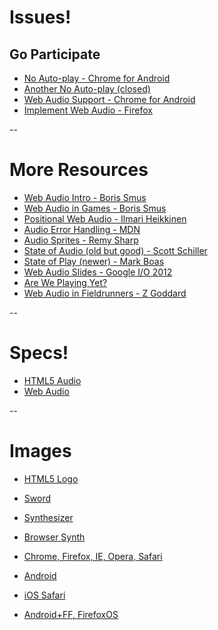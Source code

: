 # Issues!
## Go Participate

* [No Auto-play - Chrome for Android](https://code.google.com/p/chromium/issues/detail?id=178297)
* [Another No Auto-play (closed)](https://code.google.com/p/chromium/issues/detail?id=138132)
* [Web Audio Support - Chrome for Android](https://code.google.com/p/chromium/issues/detail?id=112930)
* [Implement Web Audio - Firefox](https://bugzilla.mozilla.org/show_bug.cgi?id=779297)

--

# More Resources

* [Web Audio Intro - Boris Smus](http://www.html5rocks.com/en/tutorials/webaudio/intro/)
* [Web Audio in Games - Boris Smus](http://www.html5rocks.com/en/tutorials/webaudio/games/)
* [Positional Web Audio - Ilmari Heikkinen](http://www.html5rocks.com/en/tutorials/webaudio/positional_audio/)
* [Audio Error Handling - MDN](https://developer.mozilla.org/en-US/docs/HTML/Using_HTML5_audio_and_video#Error_handling)
* [Audio Sprites - Remy Sharp](http://remysharp.com/2010/12/23/audio-sprites/)
* [State of Audio (old but good) - Scott Schiller](http://24ways.org/2010/the-state-of-html5-audio/)
* [State of Play (newer) - Mark Boas](http://html5doctor.com/html5-audio-the-state-of-play/)
* [Web Audio Slides - Google I/O 2012](http://webaudio-io2012.appspot.com/)
* [Are We Playing Yet?](http://areweplayingyet.org/)
* [Web Audio in Fieldrunners - Z Goddard](http://www.html5rocks.com/en/tutorials/webaudio/fieldrunners/)

--

# Specs!

* [HTML5 Audio](http://www.w3.org/html/wg/drafts/html/master/embedded-content-0.html#the-audio-element)
* [Web Audio](https://dvcs.w3.org/hg/audio/raw-file/tip/webaudio/specification.html)

--

# Images

* [HTML5 Logo](http://www.w3.org/html/logo/)
* [Sword](http://pixabay.com/)

* [Synthesizer](http://media.soundonsound.com/sos/jul10/images/Polivoks_01.jpg)
* [Browser Synth](http://midiwasynth.appspot.com/)

* [Chrome, Firefox, IE, Opera, Safari](https://github.com/paulirish/browser-logos)
* [Android](http://developer.android.com/distribute/googleplay/promote/brand.html)
* [iOS Safari](http://www.wikihow.com/Change-the-Safari-Icon-on-iOS-4)
* [Android+FF, FirefoxOS](http://www.mozilla.org/en-US/firefox/partners/)
